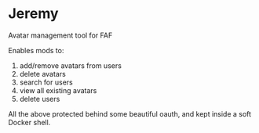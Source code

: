 # Jeremy
Avatar management tool for FAF


Enables mods to:

1. add/remove avatars from users
2. delete avatars
3. search for users
4. view all existing avatars
5. delete users




All the above protected behind some beautiful oauth, and kept inside a soft Docker shell.
